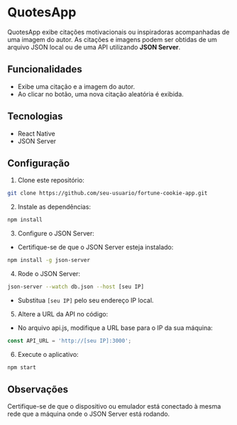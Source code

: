 
# QuotesApp

QuotesApp exibe citações motivacionais ou inspiradoras acompanhadas de uma imagem do autor. As citações e imagens podem ser obtidas de um arquivo JSON local ou de uma API utilizando **JSON Server**.

## Funcionalidades

- Exibe uma citação e a imagem do autor.
- Ao clicar no botão, uma nova citação aleatória é exibida.

## Tecnologias

- React Native
- JSON Server

## Configuração

1. Clone este repositório:
```bash
git clone https://github.com/seu-usuario/fortune-cookie-app.git
```

2. Instale as dependências:
```bash
npm install
```

3. Configure o JSON Server:

 - Certifique-se de que o JSON Server esteja instalado:

```bash
npm install -g json-server
```

4. Rode o JSON Server:
```bash
json-server --watch db.json --host [seu IP]
```
 - Substitua `[seu IP]` pelo seu endereço IP local.

5. Altere a URL da API no código:

 - No arquivo api.js, modifique a URL base para o IP da sua máquina:
```js
const API_URL = 'http://[seu IP]:3000';
```
6. Execute o aplicativo:
```bash
npm start
```

## Observações
Certifique-se de que o dispositivo ou emulador está conectado à mesma rede que a máquina onde o JSON Server está rodando.